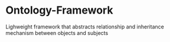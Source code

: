 # Ontology-Framework
Lighweight framework that abstracts relationship and inheritance mechanism between objects and subjects

